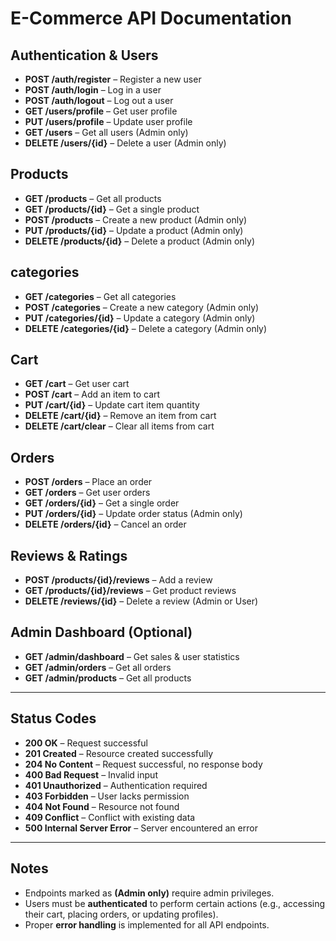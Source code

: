 # E-Commerce API Documentation

## Authentication & Users

- **POST /auth/register** – Register a new user
- **POST /auth/login** – Log in a user
- **POST /auth/logout** – Log out a user
- **GET /users/profile** – Get user profile
- **PUT /users/profile** – Update user profile
- **GET /users** – Get all users (Admin only)
- **DELETE /users/{id}** – Delete a user (Admin only)

## Products

- **GET /products** – Get all products
- **GET /products/{id}** – Get a single product
- **POST /products** – Create a new product (Admin only)
- **PUT /products/{id}** – Update a product (Admin only)
- **DELETE /products/{id}** – Delete a product (Admin only)


## categories

- **GET /categories** – Get all categories
- **POST /categories** – Create a new category (Admin only)
- **PUT /categories/{id}** – Update a category (Admin only)
- **DELETE /categories/{id}** – Delete a category (Admin only)

## Cart

- **GET /cart** – Get user cart
- **POST /cart** – Add an item to cart
- **PUT /cart/{id}** – Update cart item quantity
- **DELETE /cart/{id}** – Remove an item from cart
- **DELETE /cart/clear** – Clear all items from cart

## Orders

- **POST /orders** – Place an order
- **GET /orders** – Get user orders
- **GET /orders/{id}** – Get a single order
- **PUT /orders/{id}** – Update order status (Admin only)
- **DELETE /orders/{id}** – Cancel an order

## Reviews & Ratings

- **POST /products/{id}/reviews** – Add a review
- **GET /products/{id}/reviews** – Get product reviews
- **DELETE /reviews/{id}** – Delete a review (Admin or User)

## Admin Dashboard (Optional)

- **GET /admin/dashboard** – Get sales & user statistics
- **GET /admin/orders** – Get all orders
- **GET /admin/products** – Get all products

---

## Status Codes

- **200 OK** – Request successful
- **201 Created** – Resource created successfully
- **204 No Content** – Request successful, no response body
- **400 Bad Request** – Invalid input
- **401 Unauthorized** – Authentication required
- **403 Forbidden** – User lacks permission
- **404 Not Found** – Resource not found
- **409 Conflict** – Conflict with existing data
- **500 Internal Server Error** – Server encountered an error

---

## Notes

- Endpoints marked as **(Admin only)** require admin privileges.
- Users must be **authenticated** to perform certain actions (e.g., accessing their cart, placing orders, or updating profiles).
- Proper **error handling** is implemented for all API endpoints.
